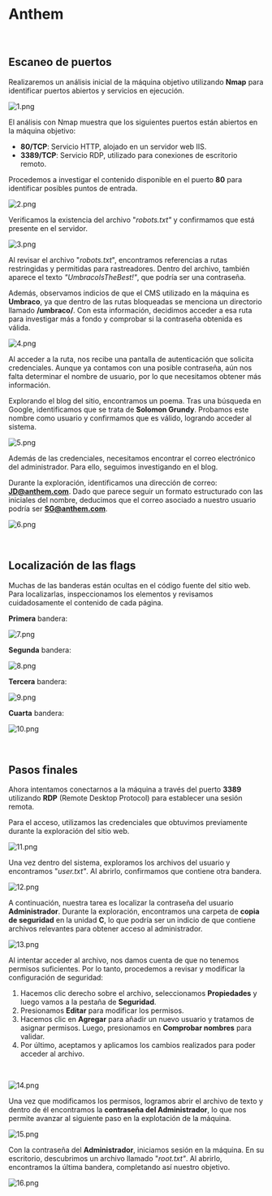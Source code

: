 # Anthem

<br>

## Escaneo de puertos

Realizaremos un análisis inicial de la máquina objetivo utilizando **Nmap** para identificar puertos abiertos y servicios en ejecución.

![1.png](_resources/1.png)

El análisis con Nmap muestra que los siguientes puertos están abiertos en la máquina objetivo:

- **80/TCP**: Servicio HTTP, alojado en un servidor web IIS.
- **3389/TCP**: Servicio RDP, utilizado para conexiones de escritorio remoto.

Procedemos a investigar el contenido disponible en el puerto **80** para identificar posibles puntos de entrada.

![2.png](_resources/2.png)

Verificamos la existencia del archivo "*robots.txt"* y confirmamos que está presente en el servidor.

![3.png](_resources/3.png)

Al revisar el archivo "*robots.txt*", encontramos referencias a rutas restringidas y permitidas para rastreadores. Dentro del archivo, también aparece el texto *"UmbracoIsTheBest!"*, que podría ser una contraseña.

Además, observamos indicios de que el CMS utilizado en la máquina es **Umbraco**, ya que dentro de las rutas bloqueadas se menciona un directorio llamado **/umbraco/**. Con esta información, decidimos acceder a esa ruta para investigar más a fondo y comprobar si la contraseña obtenida es válida.

![4.png](_resources/4.png)

Al acceder a la ruta, nos recibe una pantalla de autenticación que solicita credenciales. Aunque ya contamos con una posible contraseña, aún nos falta determinar el nombre de usuario, por lo que necesitamos obtener más información.

Explorando el blog del sitio, encontramos un poema. Tras una búsqueda en Google, identificamos que se trata de **Solomon Grundy**. Probamos este nombre como usuario y confirmamos que es válido, logrando acceder al sistema.

![5.png](_resources/5.png)

Además de las credenciales, necesitamos encontrar el correo electrónico del administrador. Para ello, seguimos investigando en el blog.

Durante la exploración, identificamos una dirección de correo: **JD@anthem.com**. Dado que parece seguir un formato estructurado con las iniciales del nombre, deducimos que el correo asociado a nuestro usuario podría ser **SG@anthem.com**.

![6.png](_resources/6.png)

<br>

## Localización de las flags

Muchas de las banderas están ocultas en el código fuente del sitio web. Para localizarlas, inspeccionamos los elementos y revisamos cuidadosamente el contenido de cada página.

**Primera** bandera:

![7.png](_resources/7.png)


**Segunda** bandera:

![8.png](_resources/8.png)



**Tercera** bandera:

![9.png](_resources/9.png)

**Cuarta** bandera:

![10.png](_resources/10.png)


<br>

## Pasos finales

Ahora intentamos conectarnos a la máquina a través del puerto **3389** utilizando **RDP** (Remote Desktop Protocol) para establecer una sesión remota.

Para el acceso, utilizamos las credenciales que obtuvimos previamente durante la exploración del sitio web.

![11.png](_resources/11.png)

Una vez dentro del sistema, exploramos los archivos del usuario y encontramos "*user.txt"*. Al abrirlo, confirmamos que contiene otra bandera.

![12.png](_resources/12.png)

A continuación, nuestra tarea es localizar la contraseña del usuario **Administrador**. Durante la exploración, encontramos una carpeta de **copia de seguridad** en la unidad **C**, lo que podría ser un indicio de que contiene archivos relevantes para obtener acceso al administrador.

![13.png](_resources/13.png)

Al intentar acceder al archivo, nos damos cuenta de que no tenemos permisos suficientes. Por lo tanto, procedemos a revisar y modificar la configuración de seguridad:

1.  Hacemos clic derecho sobre el archivo, seleccionamos **Propiedades** y luego vamos a la pestaña de **Seguridad**.
2.  Presionamos **Editar** para modificar los permisos.
3.  Hacemos clic en **Agregar** para añadir un nuevo usuario y tratamos de asignar permisos. Luego, presionamos en **Comprobar nombres** para validar.
4.  Por último, aceptamos y aplicamos los cambios realizados para poder acceder al archivo.  
<br>

![14.png](_resources/14.png)

Una vez que modificamos los permisos, logramos abrir el archivo de texto y dentro de él encontramos la **contraseña del Administrador**, lo que nos permite avanzar al siguiente paso en la explotación de la máquina.

![15.png](_resources/15.png)

Con la contraseña del **Administrador**, iniciamos sesión en la máquina. En su escritorio, descubrimos un archivo llamado "*root.txt"*. Al abrirlo, encontramos la última bandera, completando así nuestro objetivo.

![16.png](_resources/16.png)